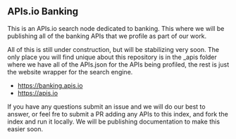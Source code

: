 ## APIs.io Banking
This is an APIs.io search node dedicated to banking. This where we will be publishing all of the banking APIs that we profile as part of our work.

All of this is still under construction, but will be stabilizing very soon. The only place you will find unique about this repository is in the _apis folder where we have all of the APIs.json for the APIs being profiled, the rest is just the website wrapper for the search engine.

- https://banking.apis.io
- https://apis.io

If you have any questions submit an issue and we will do our best to answer, or feel fre to submit a PR adding any APIs to this index, and fork the index and run it locally. We will be publishing documentation to make this easier soon.